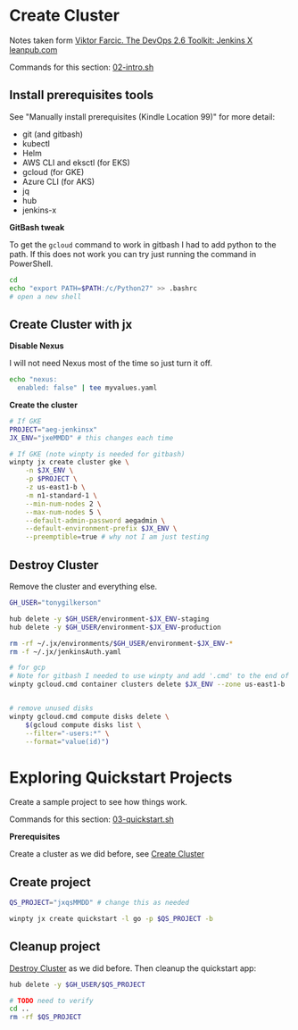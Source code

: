 # Create Cluster

Notes taken form [Viktor Farcic. The DevOps 2.6 Toolkit: Jenkins X leanpub.com](https://leanpub.com/the-devops-2-6-toolkit)

Commands for this section: [02-intro.sh](https://gist.github.com/vfarcic/8cef206b4df0b1bbec3060d1d45c2a80)

## Install prerequisites tools

See "Manually install prerequisites (Kindle Location 99)" for more detail:

* git (and gitbash)
* kubectl
* Helm
* AWS CLI and eksctl (for  EKS)
* gcloud (for GKE)
* Azure CLI (for AKS)
* jq
* hub
* jenkins-x


**GitBash tweak**

To get the `gcloud` command to work in gitbash I had to add python to the path.  If this does not work you can try just running the command in PowerShell.

```bash
cd
echo "export PATH=$PATH:/c/Python27" >> .bashrc
# open a new shell
```

## Create Cluster with jx

**Disable Nexus**

I will not need Nexus most of the time so just turn it off.

```bash
echo "nexus:
  enabled: false" | tee myvalues.yaml
```
**Create the cluster**

```bash
# If GKE
PROJECT="aeg-jenkinsx"
JX_ENV="jxeMMDD" # this changes each time

# If GKE (note winpty is needed for gitbash)
winpty jx create cluster gke \
    -n $JX_ENV \
    -p $PROJECT \
    -z us-east1-b \
    -m n1-standard-1 \
    --min-num-nodes 2 \
    --max-num-nodes 5 \
    --default-admin-password aegadmin \
    --default-environment-prefix $JX_ENV \
    --preemptible=true # why not I am just testing
```

## Destroy Cluster

Remove the cluster and everything else.

```bash
GH_USER="tonygilkerson"

hub delete -y $GH_USER/environment-$JX_ENV-staging
hub delete -y $GH_USER/environment-$JX_ENV-production

rm -rf ~/.jx/environments/$GH_USER/environment-$JX_ENV-*
rm -f ~/.jx/jenkinsAuth.yaml

# for gcp
# Note for gitbash I needed to use winpty and add '.cmd' to the end of gcloud
winpty gcloud.cmd container clusters delete $JX_ENV --zone us-east1-b


# remove unused disks
winpty gcloud.cmd compute disks delete \
    $(gcloud compute disks list \
    --filter="-users:*" \
    --format="value(id)")
```


# Exploring Quickstart Projects

Create a sample project to see how things work.

Commands for this section: [03-quickstart.sh](https://gist.github.com/vfarcic/a6a6ebc16f75e2cd8902f7695cbce5a5)

**Prerequisites**

Create a cluster as we did before, see [Create Cluster](#create-cluster)

## Create project

```bash
QS_PROJECT="jxqsMMDD" # change this as needed

winpty jx create quickstart -l go -p $QS_PROJECT -b
```

## Cleanup project

[Destroy Cluster](#destroy-cluster) as we did before.  Then cleanup the quickstart app:

```bash
hub delete -y $GH_USER/$QS_PROJECT

# TODO need to verify
cd ..
rm -rf $QS_PROJECT

```
